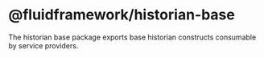 # @fluidframework/historian-base

The historian base package exports base historian constructs consumable by service providers.
